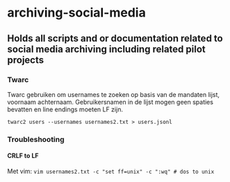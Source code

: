 # archiving-social-media
## Holds all scripts and or documentation related to social media archiving including related pilot projects 

### Twarc

Twarc gebruiken om usernames te zoeken op basis van de mandaten lijst, voornaam achternaam. 
Gebruikersnamen in de lijst mogen geen spaties bevatten en line endings moeten LF zijn. 


`twarc2 users --usernames usernames2.txt > users.jsonl`




### Troubleshooting
#### CRLF to LF 
Met vim:
` vim usernames2.txt -c "set ff=unix" -c ":wq" # dos to unix `
